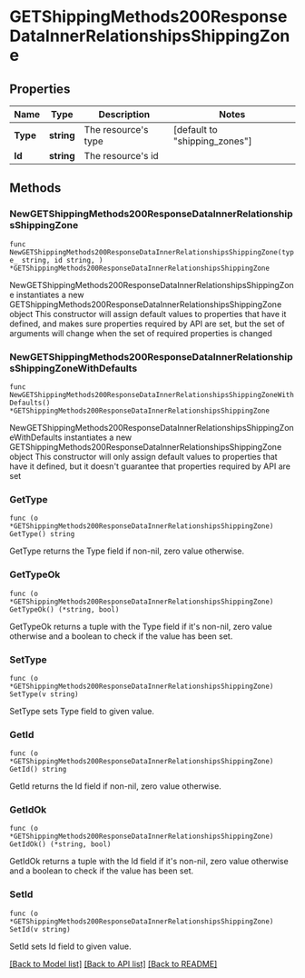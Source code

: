# GETShippingMethods200ResponseDataInnerRelationshipsShippingZone

## Properties

Name | Type | Description | Notes
------------ | ------------- | ------------- | -------------
**Type** | **string** | The resource&#39;s type | [default to "shipping_zones"]
**Id** | **string** | The resource&#39;s id | 

## Methods

### NewGETShippingMethods200ResponseDataInnerRelationshipsShippingZone

`func NewGETShippingMethods200ResponseDataInnerRelationshipsShippingZone(type_ string, id string, ) *GETShippingMethods200ResponseDataInnerRelationshipsShippingZone`

NewGETShippingMethods200ResponseDataInnerRelationshipsShippingZone instantiates a new GETShippingMethods200ResponseDataInnerRelationshipsShippingZone object
This constructor will assign default values to properties that have it defined,
and makes sure properties required by API are set, but the set of arguments
will change when the set of required properties is changed

### NewGETShippingMethods200ResponseDataInnerRelationshipsShippingZoneWithDefaults

`func NewGETShippingMethods200ResponseDataInnerRelationshipsShippingZoneWithDefaults() *GETShippingMethods200ResponseDataInnerRelationshipsShippingZone`

NewGETShippingMethods200ResponseDataInnerRelationshipsShippingZoneWithDefaults instantiates a new GETShippingMethods200ResponseDataInnerRelationshipsShippingZone object
This constructor will only assign default values to properties that have it defined,
but it doesn't guarantee that properties required by API are set

### GetType

`func (o *GETShippingMethods200ResponseDataInnerRelationshipsShippingZone) GetType() string`

GetType returns the Type field if non-nil, zero value otherwise.

### GetTypeOk

`func (o *GETShippingMethods200ResponseDataInnerRelationshipsShippingZone) GetTypeOk() (*string, bool)`

GetTypeOk returns a tuple with the Type field if it's non-nil, zero value otherwise
and a boolean to check if the value has been set.

### SetType

`func (o *GETShippingMethods200ResponseDataInnerRelationshipsShippingZone) SetType(v string)`

SetType sets Type field to given value.


### GetId

`func (o *GETShippingMethods200ResponseDataInnerRelationshipsShippingZone) GetId() string`

GetId returns the Id field if non-nil, zero value otherwise.

### GetIdOk

`func (o *GETShippingMethods200ResponseDataInnerRelationshipsShippingZone) GetIdOk() (*string, bool)`

GetIdOk returns a tuple with the Id field if it's non-nil, zero value otherwise
and a boolean to check if the value has been set.

### SetId

`func (o *GETShippingMethods200ResponseDataInnerRelationshipsShippingZone) SetId(v string)`

SetId sets Id field to given value.



[[Back to Model list]](../README.md#documentation-for-models) [[Back to API list]](../README.md#documentation-for-api-endpoints) [[Back to README]](../README.md)


